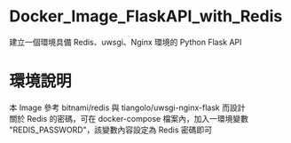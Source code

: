 # Docker_Image_FlaskAPI_with_Redis
建立一個環境具備 Redis、uwsgi、Nginx 環境的 Python Flask API

# 環境說明
本 Image 參考 bitnami/redis 與 tiangolo/uwsgi-nginx-flask 而設計<br>
關於 Redis 的密碼，可在 docker-compose 檔案內，加入一環境變數 "REDIS_PASSWORD"，該變數內容設定為 Redis 密碼即可
